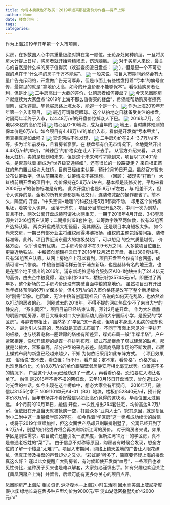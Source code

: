 ```yaml
---
title: 你亏本卖我也不敢买！2019年远离那些高价炒作盘——房产上海
author: None
date: 楼盘价格 : 
tags: 
categories: 
---
```

作为上海2019年开年第一个入市项目，
<!-- more -->
买房，在多数国人心中其重量级绝对排在第一顺位。无论身处何种阶层，一旦将买房大计提上日程，购房者就开始殚精竭虑，伤透脑筋。
<img align="center" border="0" src="//s1.ifengimg.com/2019/02/14/5e6eeaccca6f7d0ea5fc454c4788fefe.jpg" />
对于买房人来说，最关心的自然是什么样的房子值得买（欢迎查阅近日盘点：
<img align="center" border="0" src="//s0.ifengimg.com/2019/02/14/dbb060809f43dedea2c3ee5aac057111.png" />
），但是更一个不可忽视的点在于“什么样的房子千万不能买”。
<img align="center" border="0" src="//s2.ifengimg.com/2019/02/14/26314a3775da0e2d9927fb6ca95bce05.png" />
一般来说，项目入市期间必然会有大量广告充斥网络，开盘做广告无可厚非，但是市面上有些楼盘打着“亏本”的旗号宣传，最常见的就是“拿地价太高，如今的开盘价都不能够保本”。看似给购房者让利，但是比
<img align="center" border="0" src="//s0.ifengimg.com/2019/02/14/8129f8cb7e7b891cf7be7f700bd89cde.jpg" />
二手房高出一大截的差价，让购房者如何接盘？
<img align="center" border="0" src="//s3.ifengimg.com/2019/02/14/77e48a597b56446dec47d36524e3cae9.png" />
今天凤凰网房产就继续为大家盘点“2019年上海不那么值得买的楼盘”，希望能帮助购房者擦亮眼睛，成功避雷。毕竟买房路上坑太多，能避一个是一个。
<img align="center" border="0" src="//s3.ifengimg.com/2019/02/14/70a3eb3639801c8e8514dbfca0959c40.png" />
作为上海2019年开年第一个入市项目，
<img align="center" border="0" src="//s1.ifengimg.com/2019/02/14/53315433eacfaf708c8fc501fa28e8e2.png" />
最近可谓赚足眼球。这个从拍地之日就备受关注的楼盘，时隔两年半终于入市，以4.48万/㎡的开盘价惊掉众人下巴。
<img align="center" border="0" src="//s3.ifengimg.com/2019/02/14/c6dcee5c0b59481a27703c926081726e.png" />
2016年7月，金地以88亿的高价拍得
<img align="center" border="0" src="//s1.ifengimg.com/2019/02/15/e222c7047606deeccd05e94f82bfd5e4.jpg" />
核心区G-10地块，成为当年的
<img align="center" border="0" src="//s3.ifengimg.com/2019/02/15/374a5060995c42d74079be5a00d51dcd.jpg" />
地王，当时媒体预测的保本价是6万/㎡。如今项目有4.48万/㎡的单价入市，看似是开发商“亏本甩卖”，但真相真是如此吗？
<img align="center" border="0" src="//s3.ifengimg.com/2019/02/15/c17e3d1d3b8e5a198e472be25401e708.jpg" />
查询网站不难发现，
<img align="center" border="0" src="//s1.ifengimg.com/2019/02/14/99d20e41d12a30f3ae374e996c3c9a11.jpg" />
二手房均价在2.4 -3.7万/㎡不等，多为半年前发布，且看房者寥寥。在
楼盘都有价无市情况下，金地竟然开出4.48万/㎡的单价，“辣辣巨”的价格实在让人下不去手。
从官方介绍来看， 
以
对标大虹桥，卖的是规划和未来，但是这个未来何时才能到来，项目以“2040”命名，是否意味着
距成为“世界级交通枢纽”，还有很长的一段路要走？
来自根正苗红的热门置业板块大虹桥，目前已经结束认筹，预计2月19日开盘。虽然官方暂未公布认筹数字，但从前期来看，认筹情况不甚理想。
（回顾：
被现实“打脸”）
大虹桥前期开盘的项目中，均价保持在5.8万/㎡左右，基本都是装修交付，平均来看2000元/㎡的装修标准是有的。
此次开盘价也是5.8万/㎡左右，与
相差不大，但令人诧异的是，金地的所有房源都是毛坯交付，连装修减配的操作都省了。前不久，隔壁的
开盘，“中央空调+地暖”的科技住宅5万8都卖不动，
却用这个价格卖毛坯，着实令人诧异。
坐落于浦东
，项目分目前已开盘3次，中间一次为别墅，暂且不计。两次公寓开盘成绩可谓冰火两重天，一期于2018年4月开盘，343套房源共计246组客户认筹；二期推出198套住宅，认筹数字跌至两位数，仅有32组客户选择认筹。
两次开盘成绩大相径庭，究其原因，还是项目本身短板太多。
如今尚未交房，一期已有部分业主将维权闹得沸沸扬扬，维权的主题包括楼间距、装修标准等。此外，项目靠近浦东最大的垃圾焚烧厂，可以想见
的空气质量堪忧。
价格方面，
似乎也没有优势。
二手房均价基本在3.9-6万之间，大多数项目位置比
更靠近地铁站。
中粮首创禧瑞祥云已于2018年12月25日开盘，推出380套住宅，只有58组客户认筹。从网上房地产上可以看到，项目开盘至今仅有11套网签，成绩可谓一片惨淡。
中粮首创禧瑞祥云位于浦东新场，也是赫赫有名的地王盘。也是在那个地王频出的2016年，浦东新场旅游综合服务区A10-1地块拍出了24.4亿元的高价，由央企中粮竞得，溢价率约234%，楼板价约35744元/㎡。即便过了两年多，整个新场的二手房均价还没有突破当面中粮的拿地价。
虽然项目没有开出当年媒体预测的6万/㎡保本价，但4.5万/㎡的入市价格还是改写了整个新场板块的“刚需”印象。也因此，无论中粮首创喜瑞祥云广告说的如何天花乱坠，也依然难以打动购房者的心。
刚刚过去的2018年，不得不提的网红热盘少不了来自大宁的静安府。
“系出同区”，项目目前已经结束认筹，预计2月底开盘。
作为大名鼎鼎的明园四期房源，项目大概率对口大宁国际幼儿园和大宁国际小学，是妥妥的“学区房”。与静安府相比，
虽然多了“学区”这一卖点，但项目本身惹人诟病的点却也不少。
最为引人注意的，恐怕就是其蝶式布局了。不同于市面上常见的一字排开的板楼，也与绕着电梯一圈建房的塔楼有所差异，蝶式布局一般“半蝶半塔”，户户紧密相连，像张开翅膀的蝴蝶一样排列布阵。蝶式布局继承了塔式建筑的缺点，那就是公摊大，容积率高，部分户型的采光较差。随着商品房市场的不断发展，市面上蝶式布局的新盘已经越来越少，不知
为何依旧采用如此布阵方式。
（
项目效果图）
俗话说“去不去，看位置；行不行，看户型；定不定，看价格”。价格方面，
也难觅性价比，均价8.8万/㎡的单价跟隔壁邻居静安府相比毫无优势。位置差不多的情况下，
户型这个大bug已经劝退了一波人，再看看价格，恐怕要进入淘汰名单了。
融信
是2018年不折不扣的网红盘，去年10月15日开盘当天，曾创造出2小时光盘的神话。如今出现在这个榜单中，想必大家会有所疑问。
2016年7月，融信以31.55亿拿下
N091101单元A4-01（B3）地块，楼板价52840元/㎡，预计保本价8万/㎡，当年市场并不看好融信以如此高价竞得的这块地，毕竟位置太过偏远。
4个月前的10月15日，融信
开盘，一次性推出264套住宅，均价高达9.2万/㎡，但依旧在开盘当天就被抢购一空，打脸众多“业内人士”。究其原因，就是复旦附小二附中这一重量级学区的存在。
如今靠着“学区房”这一卖点成功续命的融信
，或将于2019年继续加推，但这次面世产品却只剩联排别墅了，公寓已经开到了9.2万/㎡，别墅的价格或许将会再次刷新新江湾的房价。
对于购房者来说，如果学区是刚性需求，项目或许还能引发一波热度，但新江湾10万＋的学区房，真不是普通老板姓的“菜”了。
由于信息不对称等原因，购房者有时候会发现，想全方位的了解一个楼盘“太难了”。项目入市期间，网络上铺天盖地的广告让人眼花缭乱，但真正涉及楼盘的声音却少之又少。“彩虹屁”听多了，简直要怀疑上海的楼盘真这么好？
谨以此文提醒广大购房者，有时候即使开发商“血亏”，一些项目也难见性价比，这种房子买来也是难以解套，大家务必谨慎出手。如有兴趣也欢迎关注【凤凰网房产上海】并留言，后续可能有更多你关心的项目点评。
                        
                        
                        
                        
                                        
                    
                    
                
                    
                    
                    
                
                    
                
凤凰网房产上海站
相关资讯
沪浙腹地—上海2小时生活圈
因水而美海上威尼斯度假小城
绿地长岛在售多种户型均价为9000元/平
淀山湖低密叠墅均价42000元/m²
	                        
	                    
	                        
	                    
